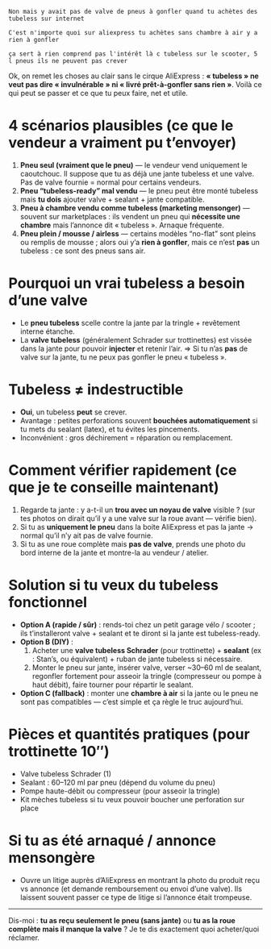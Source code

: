 ```
Non mais y avait pas de valve de pneus à gonfler quand tu achètes des tubeless sur internet 

C'est n'importe quoi sur aliexpress tu achètes sans chambre à air y a rien à gonfler 

ça sert à rien comprend pas l'intérêt là c tubeless sur le scooter, 5 l pneus ils ne peuvent pas crever
```

Ok, on remet les choses au clair sans le cirque AliExpress : **« tubeless » ne veut pas dire « invulnérable » ni « livré prêt-à-gonfler sans rien »**. Voilà ce qui peut se passer et ce que tu peux faire, net et utile.

# 4 scénarios plausibles (ce que le vendeur a vraiment pu t’envoyer)

1. **Pneu seul (vraiment que le pneu)** — le vendeur vend uniquement le caoutchouc. Il suppose que tu as déjà une jante tubeless et une valve. Pas de valve fournie = normal pour certains vendeurs.
2. **Pneu “tubeless-ready” mal vendu** — le pneu peut être monté tubeless mais **tu dois** ajouter valve + sealant + jante compatible.
3. **Pneu à chambre vendu comme tubeless (marketing mensonger)** — souvent sur marketplaces : ils vendent un pneu qui **nécessite une chambre** mais l’annonce dit « tubeless ». Arnaque fréquente.
4. **Pneu plein / mousse / airless** — certains modèles “no-flat” sont pleins ou remplis de mousse ; alors oui y’a **rien à gonfler**, mais ce n’est **pas** un tubeless : ce sont des pneus sans air.

# Pourquoi un vrai tubeless a besoin d’une valve

- Le **pneu tubeless** scelle contre la jante par la tringle + revêtement interne étanche.
- La **valve tubeless** (généralement Schrader sur trottinettes) est vissée dans la jante pour pouvoir **injecter** et retenir l’air.
   => Si tu n’as **pas** de valve sur la jante, tu ne peux pas gonfler le pneu « tubeless ».

# Tubeless ≠ indestructible

- **Oui**, un tubeless **peut** se crever.
- Avantage : petites perforations souvent **bouchées automatiquement** si tu mets du sealant (latex), et tu évites les pincements.
- Inconvénient : gros déchirement = réparation ou remplacement.

# Comment vérifier rapidement (ce que je te conseille maintenant)

1. Regarde ta jante : y a-t-il un **trou avec un noyau de valve** visible ? (sur tes photos on dirait qu’il y a une valve sur la roue avant — vérifie bien).
2. Si tu as **uniquement le pneu** dans la boite AliExpress et pas la jante → normal qu’il n’y ait pas de valve fournie.
3. Si tu as une roue complète mais **pas de valve**, prends une photo du bord interne de la jante et montre-la au vendeur / atelier.

# Solution si tu veux du tubeless fonctionnel

- **Option A (rapide / sûr)** : rends-toi chez un petit garage vélo / scooter ; ils t’installeront valve + sealant et te diront si la jante est tubeless-ready.
- **Option B (DIY)** :
  1. Acheter une **valve tubeless Schrader** (pour trottinette) + **sealant** (ex : Stan’s, ou équivalent) + ruban de jante tubeless si nécessaire.
  2. Monter le pneu sur jante, insérer valve, verser ~30–60 ml de sealant, regonfler fortement pour asseoir la tringle (compresseur ou pompe à haut débit), faire tourner pour répartir le sealant.
- **Option C (fallback)** : monter une **chambre à air** si la jante ou le pneu ne sont pas compatibles — c’est simple et ça règle le truc aujourd’hui.

# Pièces et quantités pratiques (pour trottinette 10″)

- Valve tubeless Schrader (1)
- Sealant : 60–120 ml par pneu (dépend du volume du pneu)
- Pompe haute-débit ou compresseur (pour asseoir la tringle)
- Kit mèches tubeless si tu veux pouvoir boucher une perforation sur place

# Si tu as été arnaqué / annonce mensongère

- Ouvre un litige auprès d’AliExpress en montrant la photo du produit reçu vs annonce (et demande remboursement ou envoi d’une valve). Ils laissent souvent passer ce type de litige si l’annonce était trompeuse.

------

Dis-moi : **tu as reçu seulement le pneu (sans jante)** ou **tu as la roue complète mais il manque la valve** ? Je te dis exactement quoi acheter/quoi réclamer.